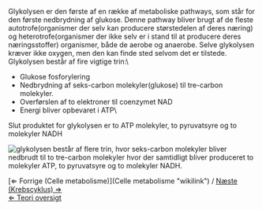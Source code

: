Glykolysen er den første af en række af metaboliske pathways, som står
for den første nedbrydning af glukose. Denne pathway bliver brugt af de
fleste autotrofe(organismer der selv kan producere størstedelen af deres
næring) og heterotrofe(organismer der ikke selv er i stand til at
producere deres næringsstoffer) organismer, både de aerobe og anaerobe.
Selve glykolysen kræver ikke oxygen, men den kan finde sted selvom det
er tilstede. Glykolysen består af fire vigtige trin:\

-   Glukose fosforylering
-   Nedbrydning af seks-carbon molekyler(glukose) til tre-carbon
    molekyler.
-   Overførslen af to elektroner til coenzymet NAD
-   Energi bliver opbevaret i ATP\

Slut produktet for glykolysen er to ATP molekyler, to pyruvatsyre og to
molekyler NADH

![ glykolysen består af flere trin, hvor seks-carbon molekyler bliver
nedbrudt til to tre-carbon molekyler hvor der samtidligt bliver
produceret to molekyler ATP, to pyruvatsyre og to molekyler
NADH.](glycolysis.jpg " glykolysen består af flere trin, hvor seks-carbon molekyler bliver nedbrudt til to tre-carbon molekyler hvor der samtidligt bliver produceret to molekyler ATP, to pyruvatsyre og to molekyler NADH.")

[⇐ Forrige (Celle metabolisme)](Celle metabolisme "wikilink") / [Næste
(Krebscyklus) ⇒](Krebscyklus "wikilink")\
[⇐ Teori oversigt ](Fermenteringscase "wikilink")


